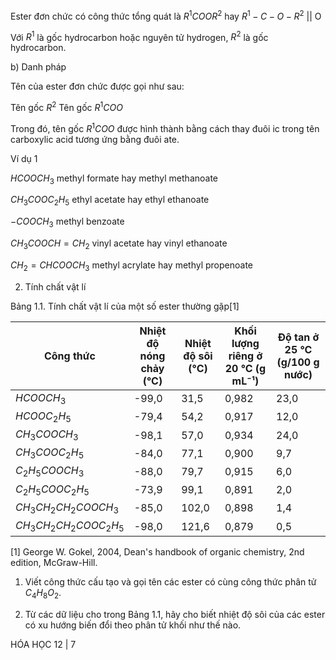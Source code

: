 Ester đơn chức có công thức tổng quát là $R^1COOR^2$ hay $R^1-C-O-R^2$
                                                         ||
                                                         O

Với $R^1$ là gốc hydrocarbon hoặc nguyên tử hydrogen, $R^2$ là gốc hydrocarbon.

b) Danh pháp

Tên của ester đơn chức được gọi như sau:

Tên gốc $R^2$   Tên gốc $R^1COO$

Trong đó, tên gốc $R^1COO$ được hình thành bằng cách thay
đuôi ic trong tên carboxylic acid tương ứng bằng đuôi ate.

Ví dụ 1

$HCOOCH_3$         methyl formate hay methyl methanoate

$CH_3COOC_2H_5$    ethyl acetate hay ethyl ethanoate

$-COOCH_3$         methyl benzoate

$CH_3COOCH=CH_2$   vinyl acetate hay vinyl ethanoate

$CH_2=CHCOOCH_3$   methyl acrylate hay methyl propenoate

2. Tính chất vật lí

Bảng 1.1. Tính chất vật lí của một số ester thường gặp[1]

Công thức | Nhiệt độ nóng chảy (°C) | Nhiệt độ sôi (°C) | Khối lượng riêng ở 20 °C (g mL⁻¹) | Độ tan ở 25 °C (g/100 g nước)
--- | --- | --- | --- | ---
$HCOOCH_3$ | -99,0 | 31,5 | 0,982 | 23,0
$HCOOC_2H_5$ | -79,4 | 54,2 | 0,917 | 12,0
$CH_3COOCH_3$ | -98,1 | 57,0 | 0,934 | 24,0
$CH_3COOC_2H_5$ | -84,0 | 77,1 | 0,900 | 9,7
$C_2H_5COOCH_3$ | -88,0 | 79,7 | 0,915 | 6,0
$C_2H_5COOC_2H_5$ | -73,9 | 99,1 | 0,891 | 2,0
$CH_3CH_2CH_2COOCH_3$ | -85,0 | 102,0 | 0,898 | 1,4
$CH_3CH_2CH_2COOC_2H_5$ | -98,0 | 121,6 | 0,879 | 0,5

[1] George W. Gokel, 2004, Dean's handbook of organic chemistry, 2nd edition, McGraw-Hill.

1. Viết công thức cấu tạo và gọi tên các ester có cùng công thức phân tử $C_4H_8O_2$.

2. Từ các dữ liệu cho trong Bảng 1.1, hãy cho biết nhiệt độ sôi của các ester có xu hướng biến đổi theo phân tử khối như thế nào.

HÓA HỌC 12 | 7